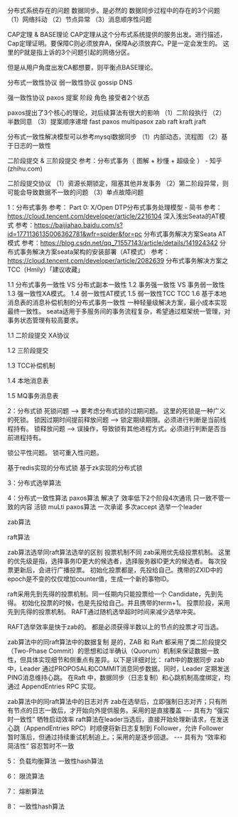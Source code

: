 分布式系统存在的问题
数据同步。是必然的
数据同步过程中的存在的3个问题
（1）网络抖动
（2）节点异常
（3）消息顺序性问题

CAP定理 & BASE理论
CAP定理从这个分布式系统提供的服务出发。进行描述，
Cap定理证明。要保障C则必须放弃A，保障A必须放弃C。P是一定会发生的。
这里的P就是指上诉的3个问题引起的网络分区。

但是从用户角度出发CA都想要，则平衡点BASE理论。

分布式一致性协议
弱一致性协议
gossip
DNS

强一致性协议
paxos
         提案
        阶段
        角色
        接受者2个状态

paxos提出了3个核心的理论，对后续算法有很大的影响
（1）二阶段执行
（2）半数同意
（3）提案顺序递增
fast paxos
multipasox
zab
raft
kraft
jraft

分布式一致性解决模型可以参考mysql数据同步
（1）内部动态，流程图
（2）基于日志的一致性

二阶段提交 & 三阶段提交
参考：分布式事务（ 图解 + 秒懂 + 超级全 ） - 知乎 (zhihu.com)

二阶段提交协议
（1）资源长期锁定，阻塞其他并发事务
（2）第二阶段异常，则可能会导致数据不一致的问题
（3）单点故障问题

1：分布式事务
参考： Part 0: X/Open DTP分布式事务处理模型 - 简书
参考：https://cloud.tencent.com/developer/article/2216104 深入浅出Seata的AT模式
参考：https://baijiahao.baidu.com/s?id=1771136135006362781&wfr=spider&for=pc 分布式事务解决方案Seata AT模式
参考：https://blog.csdn.net/qq_71557143/article/details/141924342 分布式事务解决方案seata架构的安装部署（AT模式）
参考：https://cloud.tencent.com/developer/article/2082639 分布式事务解决方案之TCC（Hmily）「建议收藏」

1.1 分布式事务一致性 VS 分布式副本一致性
1.2 事务强一致性 VS 事务弱一致性
1.3 强一致性XA模式。 
1.4 弱一致性AT模式
1.5 弱一致性TCC
TCC
1.6 基于本地消息表的消息补偿机制的分布式事务一致性
 一种轻量级解决方案，最小成本实现最终一致性。
seata适用于多服务间的事务流程复杂，希望通过框架统一管理，对事务状态管理有较高要求。

1.1 二阶段提交 XA协议

1.2 三阶段提交

1.3 TCC补偿机制

1.4 本地消息表

1.5 MQ事务消息表

2：分布式锁
死锁问题  --> 要考虑分布式锁的过期问题。 这里的死锁是一种广义的死锁。
锁因过期时间提前释放问题 --> 锁定期续期限。必须进行判断是当前线程持有。
锁释放问题 --> 误操作，导致锁有其他进程方式。必须进行判断是否当前进程持有。

锁公平性问题。
锁可重入性问题。

基于redis实现的分布式锁
基于zk实现的分布式锁

3：分布式选举算法


4：分布式一致性算法
paxos算法
解决了 效率低下2个阶段4次通讯
只一致不管一致的内容
活锁
muLti paxos算法
一次承诺 多次accept
选举一个leader

zab算法

raft算法

zab算法选举同raft算法选举的区别
投票机制不同
zab采用优先级投票机制。
这里的优先级是指，选择事务ID更大的候选者，选择服务器ID更大的候选者。
每次投票更新后，会进行广播投票。
初始化投票都是，先投给自己。携带的ZXID中的epoch是不变的仅仅增加counter值，生成一个新的事物ID。

raft采用先到先得的投票机制。同一任期内只能投票给一个 Candidate，先到先得。
初始化投票的时候，也是先投给自己。并且携带的term+1。
投票阶段，采用先到先得的投票机制。
RAFT通过随机选举超时时间来减少选举冲突。

RAFT选举效率是快于zab的。
都是必须获得半数以上的节点的投票才可当选。

zab算法中的同raft算法中的数据复制
是的，ZAB 和 Raft 都采用了类二阶段提交（Two-Phase Commit）的思想和过半确认（Quorum）机制来保证数据一致性，但具体实现细节和侧重点有差异。以下是详细对比：
raft中的数据同步
zab中，Leader 通过PROPOSAL和COMMIT消息同步数据。同时，Leader 定期发送PING消息维持心跳。
在Raft 中，数据同步（日志复制）和心跳机制高度绑定，均通过 AppendEntries RPC 实现。


zab算法中的同raft算法中的日志对齐
zab在选举后，立即强制日志对齐；只有所有节点的日志一致后，才开始向外提供服务。采用的是直接覆盖 --- 具有为 “强实时一致性” 牺牲启动效率
raft算法在leader当选后，直接开始处理新请求，在发送心跳（AppendEntries RPC）时顺便将新日志复制到 Follower，允许 Follower 暂时落后，但通过持续重试机制追上。；采用的是逐步回退。 --- 具有为 “效率和简洁性” 容忍暂时不一致


5： 负载均衡算法
一致性hash算法

6： 限流算法

7： 熔断算法


8： 一致性hash算法

